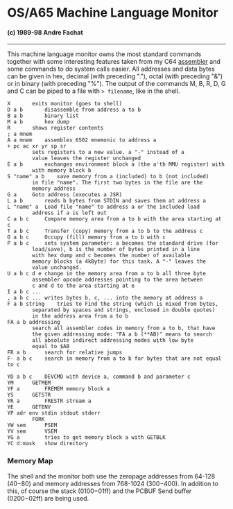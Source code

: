 #  OS/A65 Machine Language Monitor
####  (c) 1989-98 Andre Fachat

* * *

This machine language monitor owns the most standard commands together with
some interesting features taken from my C64 [assembler](../c64/assembler/) and
some commands to do system calls easier.
All addresses and data bytes can be given in hex, decimal (with preceding
"."), octal (with preceding "&") or in binary (with preceding "%"). The output
of the commands M, B, R, D, G and C can be piped to a file with `> filename`,
like in the shell.



    X		exits monitor (goes to shell)
    D a b		disassemble from address a to b
    B a b		binary list
    M a b		hex dump
    R		shows register contents
    ; a mnem
    A a mnem	assembles 6502 mnemonic to address a
    + pc ac xr yr sp sr
    		sets registers to a new value. a "-" instead of a
    		value leaves the register unchanged
    E a b		exchanges environment block a (the a'th MMU register) with
    		with memory block b
    S "name" a b	save memory from a (included) to b (not included)
    		in file "name". The first two bytes in the file are the
    		memory address
    G a		Goto address (executes a JSR)
    L a b		reads b bytes from STDIN and saves them at address a
    L "name" a	Load file "name" to address a or the included load
    		address if a is left out
    C a b c		Compare memory area from a to b with the area starting at c
    T a b c		Transfer (copy) memory from a to b to the address c
    O a b c		Occupy (fill) memory from a to b with c
    P a b c		sets system parameter: a becomes the standard drive (for
    		load/save), b is the number of bytes printed in a line
    		with hex dump and c becomes the number of available
    		memory blocks (a 4kByte) for this task. A "-" leaves the
    		value unchanged.
    U a b c d e	change in the memory area from a to b all three byte
    		assembler opcode addresses pointing to the area between
    		c and d to the area starting at e
    I a b c ...
    , a b c ...	writes bytes b, c, ... into the memory at address a
    F a b string	tries to Find the string (which is mixed from bytes,
    		separated by spaces and strings, enclosed in double quotes)
    		in the address area from a to b
    FA a b addressing
    		search all assembler codes in memory from a to b, that have
    		the given addressing mode: "FA a b (**AB)" means to search
    		all absolute indirect addressing modes with low byte
    		equal to $AB
    FR a b		search for relative jumps
    F- a b c	search in memory from a to b for bytes that are not equal to c

    YD a b c	DEVCMD with device a, command b and parameter c
    YM		GETMEM
    YF a		FREMEM memory block a
    YS		GETSTR
    YR a		FRESTR stream a
    YE		GETENV
    YP adr env stdin stdout stderr
    		FORK
    YW sem		PSEM
    YV sem		VSEM
    YG a		tries to get memory block a with GETBLK
    YC d:mask	show directory


### Memory Map

The shell and the monitor both use the zeropage addresses from 64-128
($40-$80) and memory addresses from 768-1024 ($300-$400). In addition to this,
of course the stack ($0100-$01ff) and the PCBUF Send buffer ($0200-$02ff) are
being used.
